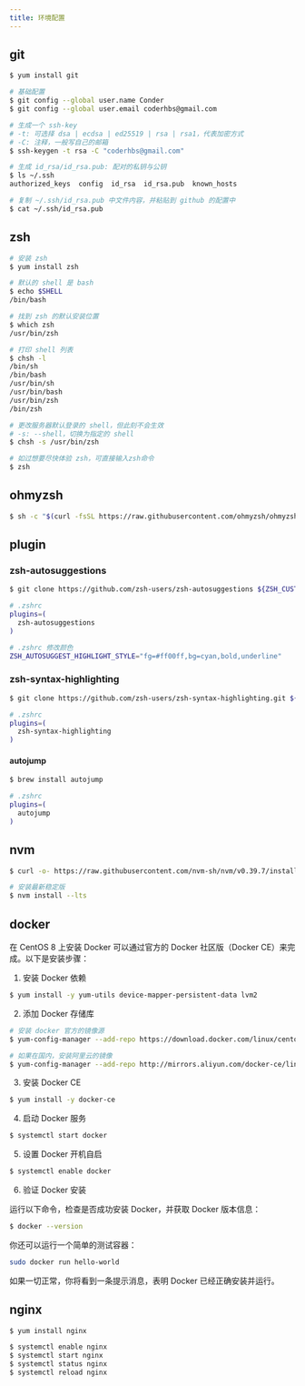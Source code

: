 ```yaml
---
title: 环境配置
---
```


## git

``` bash
$ yum install git

# 基础配置
$ git config --global user.name Conder
$ git config --global user.email coderhbs@gmail.com

# 生成一个 ssh-key
# -t: 可选择 dsa | ecdsa | ed25519 | rsa | rsa1，代表加密方式
# -C: 注释，一般写自己的邮箱
$ ssh-keygen -t rsa -C "coderhbs@gmail.com"

# 生成 id_rsa/id_rsa.pub: 配对的私钥与公钥
$ ls ~/.ssh
authorized_keys  config  id_rsa  id_rsa.pub  known_hosts

# 复制 ~/.ssh/id_rsa.pub 中文件内容，并粘贴到 github 的配置中
$ cat ~/.ssh/id_rsa.pub
```

## zsh

``` bash
# 安装 zsh
$ yum install zsh

# 默认的 shell 是 bash
$ echo $SHELL
/bin/bash

# 找到 zsh 的默认安装位置
$ which zsh
/usr/bin/zsh

# 打印 shell 列表
$ chsh -l
/bin/sh
/bin/bash
/usr/bin/sh
/usr/bin/bash
/usr/bin/zsh
/bin/zsh

# 更改服务器默认登录的 shell，但此刻不会生效
# -s: --shell，切换为指定的 shell
$ chsh -s /usr/bin/zsh

# 如过想要尽快体验 zsh，可直接输入zsh命令
$ zsh
```

## ohmyzsh

``` bash
$ sh -c "$(curl -fsSL https://raw.githubusercontent.com/ohmyzsh/ohmyzsh/master/tools/install.sh)"
```

## plugin

### zsh-autosuggestions

``` bash
$ git clone https://github.com/zsh-users/zsh-autosuggestions ${ZSH_CUSTOM:-~/.oh-myzsh/custom}/plugins/zsh-autosuggestions

# .zshrc
plugins=(
  zsh-autosuggestions
)

# .zshrc 修改颜色
ZSH_AUTOSUGGEST_HIGHLIGHT_STYLE="fg=#ff00ff,bg=cyan,bold,underline"
```

### zsh-syntax-highlighting

``` bash
$ git clone https://github.com/zsh-users/zsh-syntax-highlighting.git ${ZSH_CUSTOM:-~/.ohmy-zsh/custom}/plugins/zsh-syntax-highlighting

# .zshrc
plugins=(
  zsh-syntax-highlighting
)
```

#### autojump

``` bash
$ brew install autojump

# .zshrc
plugins=(
  autojump
)
```

## nvm

``` bash
$ curl -o- https://raw.githubusercontent.com/nvm-sh/nvm/v0.39.7/install.sh | bash

# 安装最新稳定版
$ nvm install --lts
```

## docker

在 CentOS 8 上安装 Docker 可以通过官方的 Docker 社区版（Docker CE）来完成。以下是安装步骤：

1. 安装 Docker 依赖

``` bash
$ yum install -y yum-utils device-mapper-persistent-data lvm2
```

2. 添加 Docker 存储库

``` bash
# 安装 docker 官方的镜像源
$ yum-config-manager --add-repo https://download.docker.com/linux/centos/docker-ce.repo

# 如果在国内，安装阿里云的镜像
$ yum-config-manager --add-repo http://mirrors.aliyun.com/docker-ce/linux/centos/docker-ce.repo
```

3. 安装 Docker CE

``` bash
$ yum install -y docker-ce
```

4. 启动 Docker 服务

``` bash
$ systemctl start docker
```

5. 设置 Docker 开机自启

``` bash
$ systemctl enable docker
```

6. 验证 Docker 安装

运行以下命令，检查是否成功安装 Docker，并获取 Docker 版本信息：

``` bash
$ docker --version
```

你还可以运行一个简单的测试容器：

```bash
sudo docker run hello-world
```

如果一切正常，你将看到一条提示消息，表明 Docker 已经正确安装并运行。

## nginx

``` bash
$ yum install nginx

$ systemctl enable nginx
$ systemctl start nginx
$ systemctl status nginx
$ systemctl reload nginx
```
